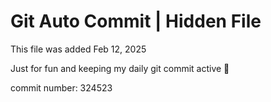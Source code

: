 # Git Auto Commit | Hidden File

This file was added Feb 12, 2025

Just for fun and keeping my daily git commit active 🤪

commit number: 324523
